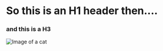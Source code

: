 # So this is an H1 header then....
### and this is a H3


![Image of a cat](https://octodex.github.com/images/yaktocat.png)
